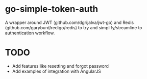 # go-simple-token-auth

A wrapper around JWT (github.com/dgrijalva/jwt-go) and Redis (github.com/garyburd/redigo/redis) to try and simplify/streamline to authentication workflow.

# TODO
- Add features like resetting and forgot password
- Add examples of integration with AngularJS